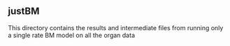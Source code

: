 ## justBM

This directory contains the results and intermediate files from running only a single rate BM model on all the organ data